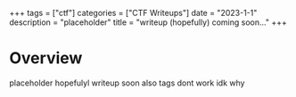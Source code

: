 +++ 
tags = ["ctf"] 
categories = ["CTF Writeups"] 
date = "2023-1-1" 
description = "placeholder" 
title = "writeup (hopefully) coming soon..."
+++

# Overview

placeholder hopefulyl writeup soon
also tags dont work idk why